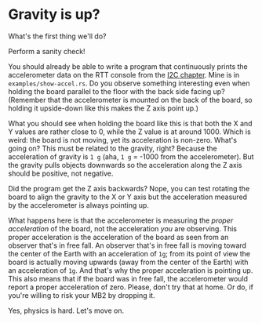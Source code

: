 # Gravity is up?

What's the first thing we'll do?

Perform a sanity check!

You should already be able to write a program that continuously prints the accelerometer data on the
RTT console from the [I2C chapter](../11-i2c/index.md). Mine is in `examples/show-accel.rs`. Do you
observe something interesting even when holding the board parallel to the floor with the back side
facing up?  (Remember that the accelerometer is mounted on the back of the board, so holding it
upside-down like this makes the Z axis point up.)

What you should see when holding the board like this is that both the X and Y values are rather
close to 0, while the Z value is at around 1000. Which is weird: the board is not moving, yet its
acceleration is non-zero. What's going on? This must be related to the gravity, right? Because the
acceleration of gravity is `1 g` (aha, `1 g` = -1000 from the accelerometer). But the gravity pulls
objects downwards so the acceleration along the Z axis should be positive, not negative.

Did the program get the Z axis backwards? Nope, you can test rotating the board to align the gravity
to the X or Y axis but the acceleration measured by the accelerometer is always pointing up.

What happens here is that the accelerometer is measuring the *proper acceleration* of the board, not
the acceleration *you* are observing. This proper acceleration is the acceleration of the board as
seen from an observer that's in free fall. An observer that's in free fall is moving toward the
center of the Earth with an acceleration of `1g`; from its point of view the board is actually
moving upwards (away from the center of the Earth) with an acceleration of `1g`. And that's why the
proper acceleration is pointing up. This also means that if the board was in free fall, the
accelerometer would report a proper acceleration of zero. Please, don't try that at home. Or do, if
you're willing to risk your MB2 by dropping it.

Yes, physics is hard. Let's move on.
